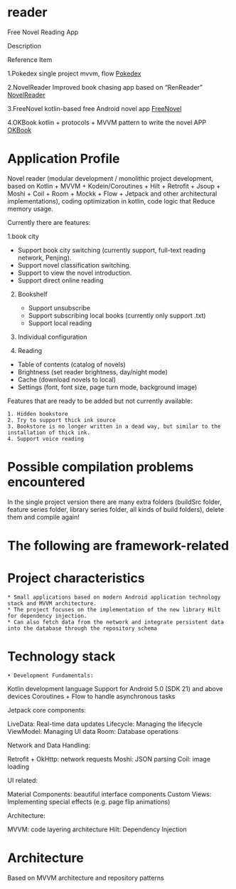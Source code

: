 # reader
Free Novel Reading App

Description

Reference Item

1.Pokedex single project mvvm, flow [Pokedex](https://github.com/skydoves/Pokedex)

2.NovelReader Improved book chasing app based on “RenReader” [NovelReader](https://github.com/newbiechen1024/NovelReader)

3.FreeNovel kotlin-based free Android novel app [FreeNovel](https://github.com/lxygithub/FreeNovel)

4.OKBook kotlin + protocols + MVVM pattern to write the novel APP [OKBook](https://gitee.com/xcode_xiao/OKBook)




# Application Profile

Novel reader (modular development / monolithic project development, based on Kotlin + MVVM + Kodein/Coroutines + Hilt + Retrofit + Jsoup + Moshi + Coil + Room + Mockk + Flow + Jetpack and other architectural implementations), coding optimization in kotlin, code logic that Reduce memory usage.

Currently there are features:

1.book city

* Support book city switching (currently support, full-text reading network, Penjing).
* Support novel classification switching.
* Support to view the novel introduction.
* Support direct online reading

2. Bookshelf

    * Support unsubscribe
    * Support subscribing local books (currently only support .txt)
    * Support local reading

3. Individual configuration




4. Reading

* Table of contents (catalog of novels)
* Brightness (set reader brightness, day/night mode)
* Cache (download novels to local)
* Settings (font, font size, page turn mode, background image)

Features that are ready to be added but not currently available:

	1. Hidden bookstore
	2. Try to support thick ink source
	3. Bookstore is no longer written in a dead way, but similar to the installation of thick ink.
	4. Support voice reading

# Possible compilation problems encountered


In the single project version there are many extra folders (buildSrc folder, feature series folder, library series folder, all kinds of build folders), delete them and compile again!

# The following are framework-related

# Project characteristics

	* Small applications based on modern Android application technology stack and MVVM architecture.
	* The project focuses on the implementation of the new library Hilt for dependency injection.
	* Can also fetch data from the network and integrate persistent data into the database through the repository schema

# Technology stack

   	• Development Fundamentals:


Kotlin development language
Support for Android 5.0 (SDK 21) and above devices
Coroutines + Flow to handle asynchronous tasks


Jetpack core components:


LiveData: Real-time data updates
Lifecycle: Managing the lifecycle
ViewModel: Managing UI data
Room: Database operations


Network and Data Handling:


Retrofit + OkHttp: network requests
Moshi: JSON parsing
Coil: image loading


UI related:


Material Components: beautiful interface components
Custom Views: Implementing special effects (e.g. page flip animations)


Architecture:


MVVM: code layering architecture
Hilt: Dependency Injection

# Architecture

Based on MVVM architecture and repository patterns
